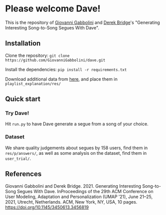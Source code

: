 # Please welcome Dave!

This is the repository of [Giovanni Gabbolini](https://giovannigabbolini.github.io) and [Derek Bridge](http://www.cs.ucc.ie/~dgb/index.html)'s "Generating Interesting Song-to-Song Segues With Dave".

## Installation

Clone the repository:
`git clone https://github.com/GiovanniGabbolini/dave.git`

Install the dependencies:
`pip install -r requirements.txt`

Download additional data from [here](10.5281/zenodo.4618570), and place them in `playlist_explanation/res/`

## Quick start

### Try Dave!
Hit `run.py` to have Dave generate a segue from a song of your choice.

### Dataset
We share quality judgements about segues by 158 users, find them in `res/p/answers/`, as well as some analysis on the dataset, find them in `user_trial/`.

## References
Giovanni Gabbolini and Derek Bridge. 2021. Generating Interesting Song-to-Song Segues With Dave. 
InProceedings of the 29th ACM Conference on User Modeling, Adaptation and Personalization (UMAP ’21), June 21–25, 2021, Utrecht, Netherlands. 
ACM, New York, NY, USA, 10 pages. https://doi.org/10.1145/3450613.3456819
